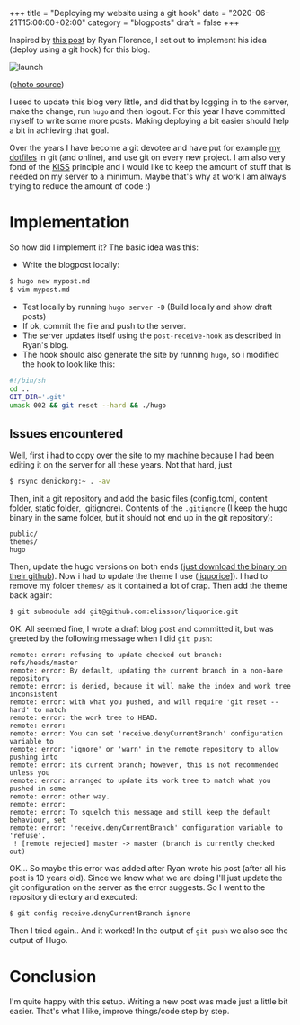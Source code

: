 +++
title = "Deploying my website using a git hook"
date = "2020-06-21T15:00:00+02:00"
category = "blogposts"
draft = false
+++

Inspired by [this post](http://ryanflorence.com/deploying-websites-with-a-tiny-git-hook/) by Ryan Florence, I set out to implement his idea (deploy using a git hook) for this blog.
<!--more-->

![launch](/content/post/08deploy/launch.jpg)

([photo source](https://commons.wikimedia.org/wiki/File:STS-130_exhaust_cloud_engulfs_Launch_Pad_39A.jpg))

I used to update this blog very little, and did that by logging in to the server, make the change, run `hugo` and then logout. For this year I have committed myself to write some more posts. Making deploying a bit easier should help a bit in achieving that goal.

Over the years I have become a git devotee and have put for example [my dotfiles](https://github.com/apie/dotfiles) in git (and online), and use git on every new project. I am also very fond of the [KISS](https://en.wikipedia.org/wiki/KISS_principle) principle and i would like to keep the amount of stuff that is needed on my server to a minimum. Maybe that's why at work I am always trying to reduce the amount of code :)

# Implementation
So how did I implement it? The basic idea was this:
- Write the blogpost locally: 
```sh
$ hugo new mypost.md
$ vim mypost.md
```
- Test locally by running `hugo server -D` (Build locally and show draft posts)
- If ok, commit the file and push to the server.
- The server updates itself using the `post-receive-hook` as described in Ryan's blog.
- The hook should also generate the site by running `hugo`, so i modified the hook to look like this:
```sh
#!/bin/sh
cd ..
GIT_DIR='.git'
umask 002 && git reset --hard && ./hugo
```

## Issues encountered
Well, first i had to copy over the site to my machine because I had been editing it on the server for all these years. Not that hard, just
```sh
$ rsync denickorg:~ . -av
```
Then, init a git repository and add the basic files (config.toml, content folder, static folder, .gitignore). Contents of the `.gitignore` (I keep the hugo binary in the same folder, but it should not end up in the git repository):
```
public/
themes/
hugo
```
Then, update the hugo versions on both ends ([just download the binary on their github](https://github.com/gohugoio/hugo/releases)). Now i had to update the theme I use ([liquorice](https://github.com/eliasson/liquorice/)]). I had to remove my folder `themes/` as it contained a lot of crap. Then add the theme back again:
```sh
$ git submodule add git@github.com:eliasson/liquorice.git
```


OK. All seemed fine, I wrote a draft blog post and committed it, but was greeted by the following message when I did `git push`:
```
remote: error: refusing to update checked out branch: refs/heads/master
remote: error: By default, updating the current branch in a non-bare repository
remote: error: is denied, because it will make the index and work tree inconsistent
remote: error: with what you pushed, and will require 'git reset --hard' to match
remote: error: the work tree to HEAD.
remote: error:
remote: error: You can set 'receive.denyCurrentBranch' configuration variable to
remote: error: 'ignore' or 'warn' in the remote repository to allow pushing into
remote: error: its current branch; however, this is not recommended unless you
remote: error: arranged to update its work tree to match what you pushed in some
remote: error: other way.
remote: error:
remote: error: To squelch this message and still keep the default behaviour, set
remote: error: 'receive.denyCurrentBranch' configuration variable to 'refuse'.
 ! [remote rejected] master -> master (branch is currently checked out)
 ```

 OK... So maybe this error was added after Ryan wrote his post (after all his post is 10 years old). Since we know what we are doing I'll just update the git configuration on the server as the error suggests. So I went to the repository directory and executed:
 ```sh
 $ git config receive.denyCurrentBranch ignore
 ```
 Then I tried again.. And it worked! In the output of `git push` we also see the output of Hugo.

# Conclusion
I'm quite happy with this setup. Writing a new post was made just a little bit easier. That's what I like, improve things/code step by step.

